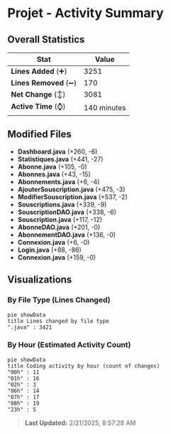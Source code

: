 # Projet - Activity Summary 

## Overall Statistics

| Stat                   | Value                                                             |
| ---------------------- | ----------------------------------------------------------------- |
| **Lines Added** (➕)   | 3251                                          |
| **Lines Removed** (➖) | 170                                        |
| **Net Change** (↕)    | 3081                |
| **Active Time** (⌚)   | 140 minutes |


## Modified Files
- **Dashboard.java** (+260, -6)
- **Statistiques.java** (+441, -27)
- **Abonne.java** (+105, -0)
- **Abonnes.java** (+43, -15)
- **Abonnements.java** (+6, -4)
- **AjouterSouscription.java** (+475, -3)
- **ModifierSouscription.java** (+537, -2)
- **Souscriptions.java** (+339, -9)
- **SouscriptionDAO.java** (+338, -6)
- **Souscription.java** (+117, -12)
- **AbonneDAO.java** (+201, -0)
- **AbonnementDAO.java** (+136, -0)
- **Connexion.java** (+6, -0)
- **Login.java** (+88, -86)
- **Connexion.java** (+159, -0)

## Visualizations

### By File Type (Lines Changed)

```mermaid
pie showData
title Lines changed by file type
".java" : 3421
```

### By Hour (Estimated Activity Count)

```mermaid
pie showData
title Coding activity by hour (count of changes)
"00h" : 11
"01h" : 16
"02h" : 3
"06h" : 14
"07h" : 17
"08h" : 19
"23h" : 5
```


> **Last Updated:** 2/21/2025, 8:57:28 AM